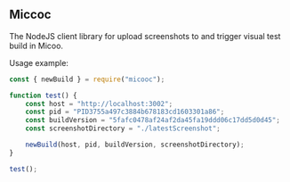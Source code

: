Miccoc
--

The NodeJS client library for upload screenshots to and trigger visual test build in Micoo.

Usage example:
```javascript
const { newBuild } = require("micooc");

function test() {
    const host = "http://localhost:3002";
    const pid = "PID3755a497c3884b678183cd1603301a86";
    const buildVersion = "5fafc0478af24af2da45fa19ddd06c17dd5d0d45";
    const screenshotDirectory = "./latestScreenshot";

    newBuild(host, pid, buildVersion, screenshotDirectory);
}

test();
```
